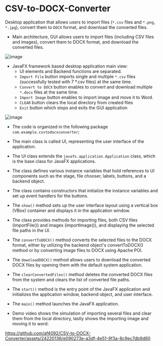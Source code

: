 # CSV-to-DOCX-Converter
Desktop application that allows users to import files (`*.csv` files and `*.png`, `*.jpg`), convert them to `DOCX` format, and download the converted files.

- Main architecture, GUI allows users to import files (including CSV files and images), convert them to DOCX format, and download the converted files.

![image](https://github.com/af4092/CSV-to-DOCX-Converter/assets/24220136/7aefc5b9-f253-4726-aff3-ac9022abedb5)

- JavaFX framework based desktop application main view:
  -  UI elements and Backend functions are separated.
  - `Import File` button imports single and multiple `*.csv` files (successfully tested with 7 *.csv files) at the same time. 
  - `Convert to DOCX` button enables to convert and download multiple `*.docx` files at the same time. 
  - `Import Image` button enables to import image and move it to Word.
  - `CLEAR` button clears the local directory from created files
  - `Exit` button which stops and exits the GUI application

![image](https://github.com/af4092/CSV-to-DOCX-Converter/assets/24220136/a86bd5d0-0a3d-4383-8b7a-546fed7fe6da)

- The code is organized in the following package `com.example.csvtodocxconverter`;
- The main class is called UI, representing the user interface of the application.
- The UI class extends the `javafx.application.Application` class, which is the base class for JavaFX applications.
- The class defines various instance variables that hold references to UI components such as the stage, file chooser, labels, buttons, and a backend object.
- The class contains constructors that initialize the instance variables and set up event handlers for the buttons.
- The `show()` method sets up the user interface layout using a vertical box (VBox) container and displays it in the application window.
- The class provides methods for importing files, both CSV files (importFile()) and images (importImage()), and displaying the selected file paths in the UI.
- The `convertToDOCX()` method converts the selected files to the DOCX format, either by utilizing the backend object's convertToDOCX() method or by converting image files to DOCX using Apache POI.
- The `downloadDOCX()` method allows users to download the converted DOCX files by opening them with the default system application.
- The `clearConvertedFiles()` method deletes the converted DOCX files from the system and clears the list of converted file paths.
- The `start()` method is the entry point of the JavaFX application and initializes the application window, backend object, and user interface.
- The `main()` method launches the JavaFX application.

- Demo video shows the simulation of importing several files and clear them from the local directory, lastly shows the importing image and moving it to word:

https://github.com/af4092/CSV-to-DOCX-Converter/assets/24220136/e090273e-a3df-4e51-9f3a-8c9ec7db9d80

